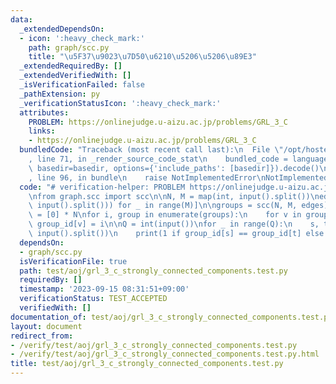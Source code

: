 ```yaml
---
data:
  _extendedDependsOn:
  - icon: ':heavy_check_mark:'
    path: graph/scc.py
    title: "\u5F37\u9023\u7D50\u6210\u5206\u5206\u89E3"
  _extendedRequiredBy: []
  _extendedVerifiedWith: []
  _isVerificationFailed: false
  _pathExtension: py
  _verificationStatusIcon: ':heavy_check_mark:'
  attributes:
    PROBLEM: https://onlinejudge.u-aizu.ac.jp/problems/GRL_3_C
    links:
    - https://onlinejudge.u-aizu.ac.jp/problems/GRL_3_C
  bundledCode: "Traceback (most recent call last):\n  File \"/opt/hostedtoolcache/PyPy/3.10.13/x64/lib/pypy3.10/site-packages/onlinejudge_verify/documentation/build.py\"\
    , line 71, in _render_source_code_stat\n    bundled_code = language.bundle(stat.path,\
    \ basedir=basedir, options={'include_paths': [basedir]}).decode()\n  File \"/opt/hostedtoolcache/PyPy/3.10.13/x64/lib/pypy3.10/site-packages/onlinejudge_verify/languages/python.py\"\
    , line 96, in bundle\n    raise NotImplementedError\nNotImplementedError\n"
  code: "# verification-helper: PROBLEM https://onlinejudge.u-aizu.ac.jp/problems/GRL_3_C\n\
    \nfrom graph.scc import scc\n\nN, M = map(int, input().split())\nedges = [tuple(map(int,\
    \ input().split())) for _ in range(M)]\n\ngroups = scc(N, M, edges)\ngroup_id\
    \ = [0] * N\nfor i, group in enumerate(groups):\n    for v in group:\n       \
    \ group_id[v] = i\n\nQ = int(input())\nfor _ in range(Q):\n    s, t = map(int,\
    \ input().split())\n    print(1 if group_id[s] == group_id[t] else 0)\n"
  dependsOn:
  - graph/scc.py
  isVerificationFile: true
  path: test/aoj/grl_3_c_strongly_connected_components.test.py
  requiredBy: []
  timestamp: '2023-09-15 08:31:51+09:00'
  verificationStatus: TEST_ACCEPTED
  verifiedWith: []
documentation_of: test/aoj/grl_3_c_strongly_connected_components.test.py
layout: document
redirect_from:
- /verify/test/aoj/grl_3_c_strongly_connected_components.test.py
- /verify/test/aoj/grl_3_c_strongly_connected_components.test.py.html
title: test/aoj/grl_3_c_strongly_connected_components.test.py
---
```

